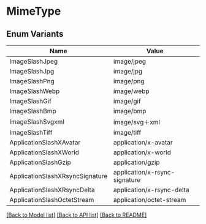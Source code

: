 # MimeType

## Enum Variants

| Name | Value |
|---- | -----|
| ImageSlashJpeg | image/jpeg |
| ImageSlashJpg | image/jpg |
| ImageSlashPng | image/png |
| ImageSlashWebp | image/webp |
| ImageSlashGif | image/gif |
| ImageSlashBmp | image/bmp |
| ImageSlashSvgxml | image/svg＋xml |
| ImageSlashTiff | image/tiff |
| ApplicationSlashXAvatar | application/x-avatar |
| ApplicationSlashXWorld | application/x-world |
| ApplicationSlashGzip | application/gzip |
| ApplicationSlashXRsyncSignature | application/x-rsync-signature |
| ApplicationSlashXRsyncDelta | application/x-rsync-delta |
| ApplicationSlashOctetStream | application/octet-stream |


[[Back to Model list]](../README.md#documentation-for-models) [[Back to API list]](../README.md#documentation-for-api-endpoints) [[Back to README]](../README.md)


